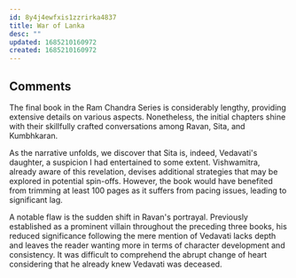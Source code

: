 ```yaml
---
id: 8y4j4ewfxis1zzrirka4837
title: War of Lanka
desc: ""
updated: 1685210160972
created: 1685210160972
---
```


## Comments

The final book in the Ram Chandra Series is considerably lengthy, providing extensive details on various aspects. Nonetheless, the initial chapters shine with their skillfully crafted conversations among Ravan, Sita, and Kumbhkaran.

As the narrative unfolds, we discover that Sita is, indeed, Vedavati's daughter, a suspicion I had entertained to some extent. Vishwamitra, already aware of this revelation, devises additional strategies that may be explored in potential spin-offs. However, the book would have benefited from trimming at least 100 pages as it suffers from pacing issues, leading to significant lag.

A notable flaw is the sudden shift in Ravan's portrayal. Previously established as a prominent villain throughout the preceding three books, his reduced significance following the mere mention of Vedavati lacks depth and leaves the reader wanting more in terms of character development and consistency. It was difficult to comprehend the abrupt change of heart considering that he already knew Vedavati was deceased.
